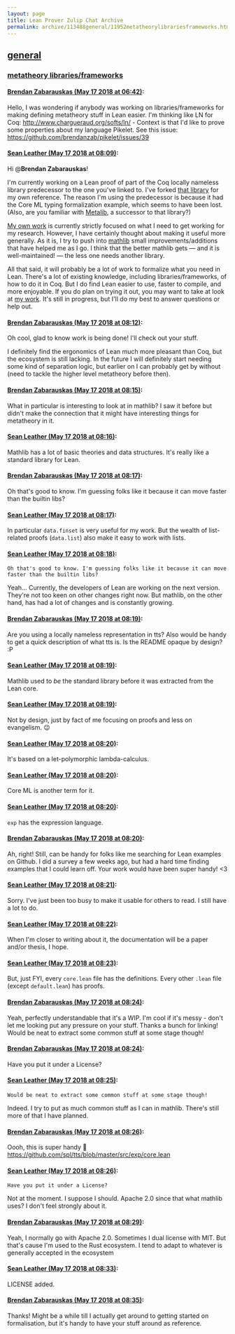 ```yaml
---
layout: page
title: Lean Prover Zulip Chat Archive 
permalink: archive/113488general/11952metatheorylibrariesframeworks.html
---
```


## [general](index.html)
### [metatheory libraries/frameworks](11952metatheorylibrariesframeworks.html)

#### [Brendan Zabarauskas (May 17 2018 at 06:42)](https://leanprover.zulipchat.com/#narrow/stream/113488-general/topic/metatheory%20libraries/frameworks/near/126680432):
Hello, I was wondering if anybody was working on libraries/frameworks for making defining metatheory stuff in Lean easier. I'm thinking like LN for Coq: http://www.chargueraud.org/softs/ln/ - Context is that I'd like to prove some properties about my language Pikelet. See this issue: https://github.com/brendanzab/pikelet/issues/39

#### [Sean Leather (May 17 2018 at 08:09)](https://leanprover.zulipchat.com/#narrow/stream/113488-general/topic/metatheory%20libraries/frameworks/near/126682736):
Hi @**Brendan Zabarauskas**!

I'm currently working on a Lean proof of part of the Coq locally nameless library predecessor to the one you've linked to. I've forked [that library](https://github.com/spl/formal_binders) for my own reference. The reason I'm using the predecessor is because it had the Core ML typing formalization example, which seems to have been lost. (Also, are you familiar with [Metalib](https://github.com/plclub/metalib), a successor to that library?)

[My own work](https://github.com/spl/tts/) is currently strictly focused on what I need to get working for my research. However, I have certainly thought about making it useful more generally. As it is, I try to push into [mathlib](https://github.com/leanprover/mathlib/) small improvements/additions that have helped me as I go. I think that the better mathlib gets — and it is well-maintained! — the less one needs another library.

All that said, it will probably be a lot of work to formalize what you need in Lean. There's a lot of existing knowledge, including libraries/frameworks, of how to do it in Coq. But I do find Lean easier to use, faster to compile, and more enjoyable. If you do plan on trying it out, you may want to take at look at [my work](https://github.com/spl/tts/). It's still in progress, but I'll do my best to answer questions or help out.

#### [Brendan Zabarauskas (May 17 2018 at 08:12)](https://leanprover.zulipchat.com/#narrow/stream/113488-general/topic/metatheory%20libraries/frameworks/near/126682850):
Oh cool, glad to know work is being done! I'll check out your stuff.

I definitely find the ergonomics of Lean much more pleasant than Coq, but the ecosystem is still lacking. In the future I will definitely start needing some kind of separation logic, but earlier on I can probably get by without (need to tackle the higher level metatheory before then).

#### [Brendan Zabarauskas (May 17 2018 at 08:15)](https://leanprover.zulipchat.com/#narrow/stream/113488-general/topic/metatheory%20libraries/frameworks/near/126682930):
What in particular is interesting to look at in mathlib? I saw it before but didn't make the connection that it might have interesting things for metatheory in it.

#### [Sean Leather (May 17 2018 at 08:16)](https://leanprover.zulipchat.com/#narrow/stream/113488-general/topic/metatheory%20libraries/frameworks/near/126682973):
Mathlib has a lot of basic theories and data structures. It's really like a standard library for Lean.

#### [Brendan Zabarauskas (May 17 2018 at 08:17)](https://leanprover.zulipchat.com/#narrow/stream/113488-general/topic/metatheory%20libraries/frameworks/near/126682981):
Oh that's good to know. I'm guessing folks like it because it can move faster than the builtin libs?

#### [Sean Leather (May 17 2018 at 08:17)](https://leanprover.zulipchat.com/#narrow/stream/113488-general/topic/metatheory%20libraries/frameworks/near/126682982):
In particular `data.finset` is very useful for my work. But the wealth of  list-related proofs (`data.list`) also make it easy to work with lists.

#### [Sean Leather (May 17 2018 at 08:18)](https://leanprover.zulipchat.com/#narrow/stream/113488-general/topic/metatheory%20libraries/frameworks/near/126683036):
```quote
Oh that's good to know. I'm guessing folks like it because it can move faster than the builtin libs?
```
Yeah... Currently, the developers of Lean are working on the next version. They're not too keen on other changes right now. But mathlib, on the other hand, has had a lot of changes and is constantly growing.

#### [Brendan Zabarauskas (May 17 2018 at 08:19)](https://leanprover.zulipchat.com/#narrow/stream/113488-general/topic/metatheory%20libraries/frameworks/near/126683045):
Are you using a locally nameless representation in tts? Also would be handy to get a quick description of what tts is. Is the README opaque by design? :P

#### [Sean Leather (May 17 2018 at 08:19)](https://leanprover.zulipchat.com/#narrow/stream/113488-general/topic/metatheory%20libraries/frameworks/near/126683047):
Mathlib used to *be* the standard library before it was extracted from the Lean core.

#### [Sean Leather (May 17 2018 at 08:19)](https://leanprover.zulipchat.com/#narrow/stream/113488-general/topic/metatheory%20libraries/frameworks/near/126683052):
Not by design, just by fact of me focusing on proofs and less on evangelism. :wink:

#### [Sean Leather (May 17 2018 at 08:20)](https://leanprover.zulipchat.com/#narrow/stream/113488-general/topic/metatheory%20libraries/frameworks/near/126683108):
It's based on a let-polymorphic lambda-calculus.

#### [Sean Leather (May 17 2018 at 08:20)](https://leanprover.zulipchat.com/#narrow/stream/113488-general/topic/metatheory%20libraries/frameworks/near/126683111):
Core ML is another term for it.

#### [Sean Leather (May 17 2018 at 08:20)](https://leanprover.zulipchat.com/#narrow/stream/113488-general/topic/metatheory%20libraries/frameworks/near/126683112):
`exp` has the expression language.

#### [Brendan Zabarauskas (May 17 2018 at 08:20)](https://leanprover.zulipchat.com/#narrow/stream/113488-general/topic/metatheory%20libraries/frameworks/near/126683114):
Ah, right! Still, can be handy for folks like me searching for Lean examples on Github. I did a survey a few weeks ago, but had a hard time finding examples that I could learn off. Your work would have been super handy! <3

#### [Sean Leather (May 17 2018 at 08:21)](https://leanprover.zulipchat.com/#narrow/stream/113488-general/topic/metatheory%20libraries/frameworks/near/126683126):
Sorry. I've just been too busy to make it usable for others to read. I still have a lot to do.

#### [Sean Leather (May 17 2018 at 08:22)](https://leanprover.zulipchat.com/#narrow/stream/113488-general/topic/metatheory%20libraries/frameworks/near/126683180):
When I'm closer to writing about it, the documentation will be a paper and/or thesis, I hope.

#### [Sean Leather (May 17 2018 at 08:23)](https://leanprover.zulipchat.com/#narrow/stream/113488-general/topic/metatheory%20libraries/frameworks/near/126683188):
But, just FYI, every `core.lean` file has the definitions. Every other `.lean` file (except `default.lean`) has proofs.

#### [Brendan Zabarauskas (May 17 2018 at 08:24)](https://leanprover.zulipchat.com/#narrow/stream/113488-general/topic/metatheory%20libraries/frameworks/near/126683229):
Yeah, perfectly understandable that it's a WIP. I'm cool if it's messy - don't let me looking put any pressure on your stuff. Thanks a bunch for linking! Would be neat to extract some common stuff at some stage though!

#### [Brendan Zabarauskas (May 17 2018 at 08:24)](https://leanprover.zulipchat.com/#narrow/stream/113488-general/topic/metatheory%20libraries/frameworks/near/126683233):
Have you put it under a License?

#### [Sean Leather (May 17 2018 at 08:25)](https://leanprover.zulipchat.com/#narrow/stream/113488-general/topic/metatheory%20libraries/frameworks/near/126683242):
```quote
Would be neat to extract some common stuff at some stage though!
```
Indeed. I try to put as much common stuff as I can in mathlib. There's still more of that I have planned.

#### [Brendan Zabarauskas (May 17 2018 at 08:26)](https://leanprover.zulipchat.com/#narrow/stream/113488-general/topic/metatheory%20libraries/frameworks/near/126683246):
Oooh, this is super handy :clap:  https://github.com/spl/tts/blob/master/src/exp/core.lean

#### [Sean Leather (May 17 2018 at 08:26)](https://leanprover.zulipchat.com/#narrow/stream/113488-general/topic/metatheory%20libraries/frameworks/near/126683288):
```quote
Have you put it under a License?
```
Not at the moment. I suppose I should. Apache 2.0 since that what mathlib uses? I don't feel strongly about it.

#### [Brendan Zabarauskas (May 17 2018 at 08:29)](https://leanprover.zulipchat.com/#narrow/stream/113488-general/topic/metatheory%20libraries/frameworks/near/126683359):
Yeah, I normally go with Apache 2.0. Sometimes I dual license with MIT. But that's cause I'm used to the Rust ecosystem. I tend to adapt to whatever is generally accepted in the ecosystem

#### [Sean Leather (May 17 2018 at 08:33)](https://leanprover.zulipchat.com/#narrow/stream/113488-general/topic/metatheory%20libraries/frameworks/near/126683483):
LICENSE added.

#### [Brendan Zabarauskas (May 17 2018 at 08:35)](https://leanprover.zulipchat.com/#narrow/stream/113488-general/topic/metatheory%20libraries/frameworks/near/126683544):
Thanks! Might be a while till I actually get around to getting started on formalisation, but it's handy to have your stuff around as reference.

